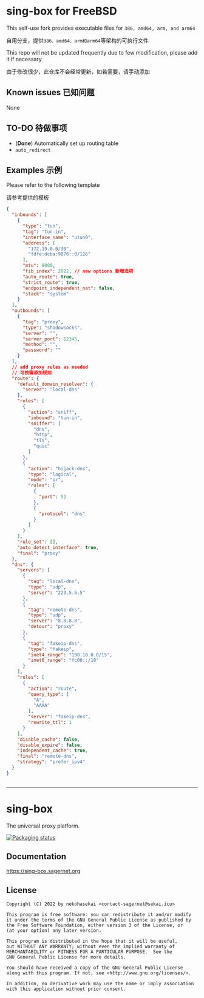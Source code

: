 # sing-box for FreeBSD

This self-use fork provides executable files for `386, amd64, arm, and arm64`

自用分支，提供`386、amd64、arm和arm64`等架构的可执行文件

This repo will not be updated frequently due to few modification, please add it if necessary 

由于修改很少，此仓库不会经常更新，如若需要，请手动添加


## Known issues 已知问题

None


## TO-DO 待做事项

- (**Done**) Automatically set up routing table
- `auto_redirect`



## Examples 示例

Please refer to the following template 

请参考提供的模板

```json
{
  "inbounds": [
    {
      "type": "tun",
      "tag": "tun-in",
      "interface_name": "utun0",
      "address": [
        "172.19.0.0/30",
        "fdfe:dcba:9876::0/126"
      ],
      "mtu": 9000,
      "fib_index": 2022, // new options 新增选项
      "auto_route": true,
      "strict_route": true,
      "endpoint_independent_nat": false,
      "stack": "system"
    }
  ],
  "outbounds": [
    {
      "tag": "proxy",
      "type": "shadowsocks",
      "server": "",
      "server_port": 12345,
      "method": "",
      "password": ""
    }
  ],
  // add proxy rules as needed
  // 可按需添加规则
  "route": {
    "default_domain_resolver": {
      "server": "local-dns"
    },
    "rules": [
      {
        "action": "sniff",
        "inbound": "tun-in",
        "sniffer": [
          "dns",
          "http",
          "tls",
          "quic"
        ]
      },
      {
        "action": "hijack-dns",
        "type": "logical",
        "mode": "or",
        "rules": [
          {
            "port": 53
          },
          {
            "protocol": "dns"
          }
        ]
      }
    ],
    "rule_set": [],
    "auto_detect_interface": true,
    "final": "proxy"
  },
  "dns": {
    "servers": [
      {
        "tag": "local-dns",
        "type": "udp",
        "server": "223.5.5.5"
      },
      {
        "tag": "remote-dns",
        "type": "udp",
        "server": "8.8.8.8",
        "detour": "proxy"
      },
      {
        "tag": "fakeip-dns",
        "type": "fakeip",
        "inet4_range": "198.18.0.0/15",
        "inet6_range": "fc00::/18"
      }
    ],
    "rules": [
      {
        "action": "route",
        "query_type": [
          "A",
          "AAAA"
        ],
        "server": "fakeip-dns",
        "rewrite_ttl": 1
      }
    ],
    "disable_cache": false,
    "disable_expire": false,
    "independent_cache": true,
    "final": "remote-dns",
    "strategy": "prefer_ipv4"
  }
}
  
```


----
# sing-box

The universal proxy platform.

[![Packaging status](https://repology.org/badge/vertical-allrepos/sing-box.svg)](https://repology.org/project/sing-box/versions)

## Documentation

https://sing-box.sagernet.org

## License

```
Copyright (C) 2022 by nekohasekai <contact-sagernet@sekai.icu>

This program is free software: you can redistribute it and/or modify
it under the terms of the GNU General Public License as published by
the Free Software Foundation, either version 3 of the License, or
(at your option) any later version.

This program is distributed in the hope that it will be useful,
but WITHOUT ANY WARRANTY; without even the implied warranty of
MERCHANTABILITY or FITNESS FOR A PARTICULAR PURPOSE.  See the
GNU General Public License for more details.

You should have received a copy of the GNU General Public License
along with this program. If not, see <http://www.gnu.org/licenses/>.

In addition, no derivative work may use the name or imply association
with this application without prior consent.
```
